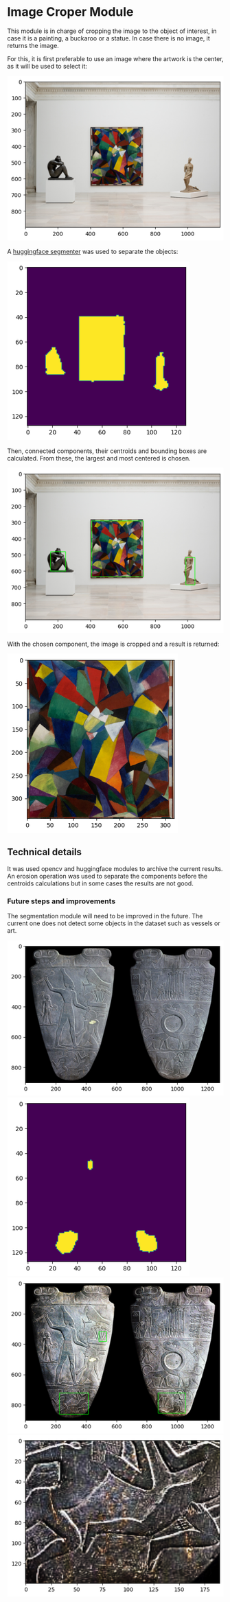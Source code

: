 # Image Croper Module

This module is in charge of cropping the image to the object of interest, in case it is a painting, a buckaroo or a statue. In case there is no image, it returns the image.


For this, it is first preferable to use an image where the artwork is the center, as it will be used to select it:

![original image](images/i1.png)


A [huggingface segmenter](link) was used to separate the objects:

![segmented image](images/i2.png)


Then, connected components, their centroids and bounding boxes are calculated. From these, the largest and most centered is chosen.

![bbox](images/i3.png)


With the chosen component, the image is cropped and a result is returned:

![croped image](images/i4.png)

## Technical details

It was used opencv and huggingface modules to archive the current results.
An erosion operation was used to separate the components before the centroids calculations but in some cases the results are not good.


### Future steps and improvements

The segmentation module will need to be improved in the future. The current one does not detect some objects in the dataset such as vessels or art.

![wrong image](images/i5.png)
![wrong image](images/i6.png)
![wrong image](images/i7.png)
![wrong image](images/i8.png)
